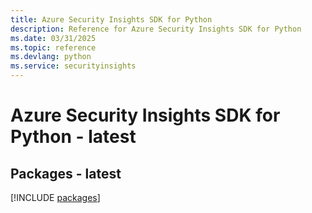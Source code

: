 ```yaml
---
title: Azure Security Insights SDK for Python
description: Reference for Azure Security Insights SDK for Python
ms.date: 03/31/2025
ms.topic: reference
ms.devlang: python
ms.service: securityinsights
---
```

# Azure Security Insights SDK for Python - latest
## Packages - latest
[!INCLUDE [packages](security-insights-index.md)]
